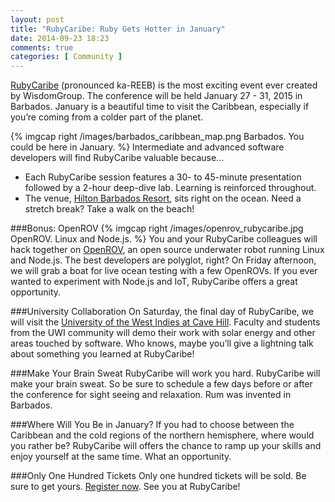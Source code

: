 ```yaml
---
layout: post
title: "RubyCaribe: Ruby Gets Hotter in January"
date: 2014-09-23 18:23
comments: true
categories: [ Community ]
---
```

[RubyCaribe](http://rubycaribe.com) (pronounced ka-REEB) is the most exciting event ever created by WisdomGroup. The conference will be held January 27 - 31, 2015 in Barbados. January is a beautiful time to visit the Caribbean, especially if you’re coming from a colder part of the planet.

{% imgcap right /images/barbados_caribbean_map.png Barbados. You could be here in January. %}
Intermediate and advanced software developers will find RubyCaribe valuable because...

* Each RubyCaribe session features a 30- to 45-minute presentation followed by a 2-hour deep-dive lab. Learning is reinforced throughout.
* The venue, [Hilton Barbados Resort](http://www.hiltonbarbadosresort.com/), sits right on the ocean. Need a stretch break? Take a walk on the beach!
<!--more-->
###Bonus: OpenROV
{% imgcap right /images/openrov_rubycaribe.jpg OpenROV. Linux and Node.js. %}
You and your RubyCaribe colleagues will hack together on [OpenROV](/blog/2014/06/16/citizen-science-with-openrov/), an open source underwater robot running Linux and Node.js. The best developers are polyglot, right? On Friday afternoon, we will grab a boat for live ocean testing with a few OpenROVs. If you ever wanted to experiment with Node.js and IoT, RubyCaribe offers a great opportunity.

###University Collaboration
On Saturday, the final day of RubyCaribe, we will visit the [University of the West Indies at Cave Hill](http://www.cavehill.uwi.edu/). Faculty and students from the UWI community will demo their work with solar energy and other areas touched by software. Who knows, maybe you’ll give a lightning talk about something you learned at RubyCaribe!

###Make Your Brain Sweat
RubyCaribe will work you hard. RubyCaribe will make your brain sweat. So be sure to schedule a few days before or after the conference for sight seeing and relaxation. Rum was invented in Barbados.

###Where Will You Be in January?
If you had to choose between the Caribbean and the cold regions of the northern hemisphere, where would you rather be? RubyCaribe will offers the chance to ramp up your skills and enjoy yourself at the same time. What an opportunity.

###Only One Hundred Tickets
Only one hundred tickets will be sold. Be sure to get yours. [Register now](http://www.eventbrite.com/e/rubycaribe-2015-registration-10051344843). See you at RubyCaribe!

